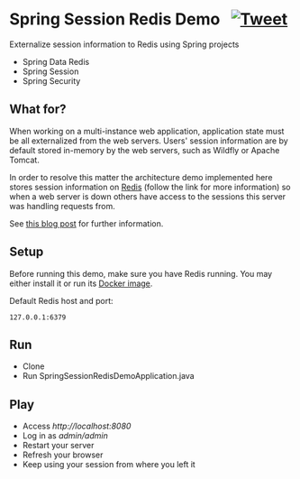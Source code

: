 # Spring Session Redis Demo &nbsp; [![Tweet](https://img.shields.io/twitter/url/http/shields.io.svg?style=social)](https://twitter.com/intent/tweet?text=Spring%20Session%20With%20Redis&url=https://github.com/selzlein/spring-session-redis-demo&hashtags=spring,spring-session,redis)

Externalize session information to Redis using Spring projects

- Spring Data Redis
- Spring Session
- Spring Security

## What for?

When working on a multi-instance web application, application state must be all externalized from the web servers. Users' session information are by default stored in-memory by the web servers, such as Wildfly or Apache Tomcat.

In order to resolve this matter the architecture demo implemented here stores session information on [Redis](https://redis.io/) (follow the link for more information) so when a web server is down others have access to the sessions this server was handling requests from.

See [this blog post](https://selzlein.github.io/2017/10/30/spring-security-session-redis/) for further information.

## Setup

Before running this demo, make sure you have Redis running.
You may either install it or run its [Docker image](https://hub.docker.com/_/redis/).

Default Redis host and port:
 
    127.0.0.1:6379

## Run

- Clone
- Run SpringSessionRedisDemoApplication.java

## Play

- Access *http://localhost:8080*
- Log in as *admin/admin*
- Restart your server
- Refresh your browser
- Keep using your session from where you left it